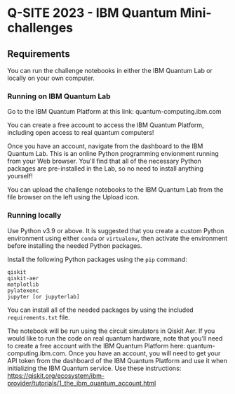 # Q-SITE 2023 - IBM Quantum Mini-challenges

## Requirements

You can run the challenge notebooks in either the IBM Quantum Lab or locally on your own computer.

### Running on IBM Quantum Lab

Go to the IBM Quantum Platform at this link: quantum-computing.ibm.com

You can create a free account to access the IBM Quantum Platform, including open access to real quantum computers!

Once you have an account, navigate from the dashboard to the IBM Quantum Lab. This is an online Python programming envionment running from your Web browser. You'll find that all of the necessary Python packages are pre-installed in the Lab, so no need to install anything yourself!

You can upload the challenge notebooks to the IBM Quantum Lab from the file browser on the left using the Upload icon.

### Running locally

Use Python v3.9 or above. It is suggested that you create a custom Python environment using either `conda` or `virtualenv`, then activate the environment before installing the needed Python packages.

Install the following Python packages using the `pip` command:

```
qiskit
qiskit-aer
matplotlib
pylatexenc
jupyter [or jupyterlab]
```

You can install all of the needed packages by using the included `requirements.txt` file.

The notebook will be run using the circuit simulators in Qiskit Aer. If you would like to run the code on real quantum hardware, note that you'll need to create a free account with the IBM Quantum Platform here: quantum-computing.ibm.com. Once you have an account, you will need to get your API token from the dashboard of the IBM Quantum Platform and use it when initializing the IBM Quantum service. Use these instructions: https://qiskit.org/ecosystem/ibm-provider/tutorials/1_the_ibm_quantum_account.html